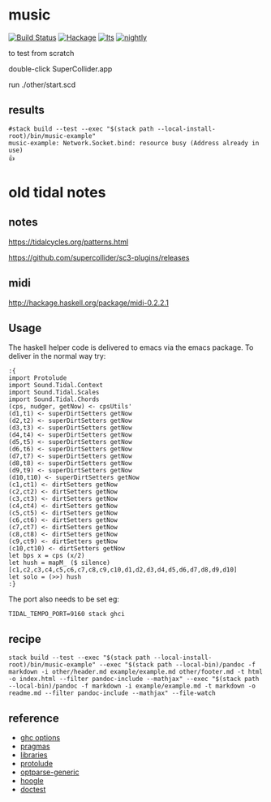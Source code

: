 music
===

[![Build Status](https://travis-ci.org/tonyday567/music.svg)](https://travis-ci.org/tonyday567/music) [![Hackage](https://img.shields.io/hackage/v/music.svg)](https://hackage.haskell.org/package/music) [![lts](https://www.stackage.org/package/music/badge/lts)](http://stackage.org/lts/package/music) [![nightly](https://www.stackage.org/package/music/badge/nightly)](http://stackage.org/nightly/package/music) 

to test from scratch

double-click SuperCollider.app

run ./other/start.scd

results
---

```
#stack build --test --exec "$(stack path --local-install-root)/bin/music-example" 
music-example: Network.Socket.bind: resource busy (Address already in use)
👍
```


old tidal notes
===

notes
-----

https://tidalcycles.org/patterns.html

https://github.com/supercollider/sc3-plugins/releases

midi
----

http://hackage.haskell.org/package/midi-0.2.2.1

Usage
-----

The haskell helper code is delivered to emacs via the emacs package. To
deliver in the normal way try:

    :{
    import Protolude
    import Sound.Tidal.Context
    import Sound.Tidal.Scales
    import Sound.Tidal.Chords
    (cps, nudger, getNow) <- cpsUtils'
    (d1,t1) <- superDirtSetters getNow
    (d2,t2) <- superDirtSetters getNow
    (d3,t3) <- superDirtSetters getNow
    (d4,t4) <- superDirtSetters getNow
    (d5,t5) <- superDirtSetters getNow
    (d6,t6) <- superDirtSetters getNow
    (d7,t7) <- superDirtSetters getNow
    (d8,t8) <- superDirtSetters getNow
    (d9,t9) <- superDirtSetters getNow
    (d10,t10) <- superDirtSetters getNow
    (c1,ct1) <- dirtSetters getNow
    (c2,ct2) <- dirtSetters getNow
    (c3,ct3) <- dirtSetters getNow
    (c4,ct4) <- dirtSetters getNow
    (c5,ct5) <- dirtSetters getNow
    (c6,ct6) <- dirtSetters getNow
    (c7,ct7) <- dirtSetters getNow
    (c8,ct8) <- dirtSetters getNow
    (c9,ct9) <- dirtSetters getNow
    (c10,ct10) <- dirtSetters getNow
    let bps x = cps (x/2)
    let hush = mapM_ ($ silence) [c1,c2,c3,c4,c5,c6,c7,c8,c9,c10,d1,d2,d3,d4,d5,d6,d7,d8,d9,d10]
    let solo = (>>) hush
    :}

The port also needs to be set eg:

    TIDAL_TEMPO_PORT=9160 stack ghci


recipe
---

```
stack build --test --exec "$(stack path --local-install-root)/bin/music-example" --exec "$(stack path --local-bin)/pandoc -f markdown -i other/header.md example/example.md other/footer.md -t html -o index.html --filter pandoc-include --mathjax" --exec "$(stack path --local-bin)/pandoc -f markdown -i example/example.md -t markdown -o readme.md --filter pandoc-include --mathjax" --file-watch
```

reference
---

- [ghc options](https://downloads.haskell.org/~ghc/latest/docs/html/users_guide/flags.html#flag-reference)
- [pragmas](https://downloads.haskell.org/~ghc/latest/docs/html/users_guide/lang.html)
- [libraries](https://www.stackage.org/)
- [protolude](https://www.stackage.org/package/protolude)
- [optparse-generic](https://www.stackage.org/package/optparse-generic)
- [hoogle](https://www.stackage.org/package/hoogle)
- [doctest](https://www.stackage.org/package/doctest)
